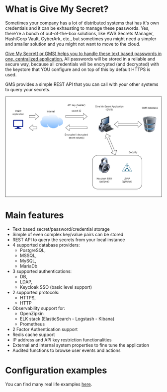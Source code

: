 # What is Give My Secret?
Sometimes your company has a lot of distributed systems that has it's own credentials and it can be exhausting to manage these passwords. Yes, there're a bunch of out-of-the-box solutions, like AWS Secrets Manager, HashiCorp Vault, CyberArk, etc., but sometimes you might need a simpler and smaller solution and you might not want to move to the cloud.

<u>Give My Secret( or GMS) helps you to handle these text based passwords in one, centralized application.</u>  All passwords will be stored in a reliable and secure way, because all credentials will be encrypted (and decrypted) with the keystore that YOU configure and on top of this by default HTTPS is used.

GMS provides a simple REST API that you can call with your other systems to query your secrets.

![image](architecture-diagram.png)

# Main features
- Text based secret/password/credential storage
- Simple of even complex key/value pairs can be stored
- REST API to query the secrets from your local instance
- 4 supported database providers:
  - PostgreSQL, 
  - MSSQL, 
  - MySQL, 
  - MariaDb
- 3 supported authentications:
  - DB,
  - LDAP,
  - Keycloak SSO (basic level support)
- 2 supported protocols:
  - HTTPS,
  - HTTP
- Observability support for:
  - OpenZipkin
  - ELK stack (ElasticSearch - Logstash - Kibana)
  - Prometheus
- 2 Factor Authentication support
- Redis cache support
- IP address and API key restriction functionalities
- External and internal system properties to fine tune the application
- Audited functions to browse user events and actions

# Configuration examples
You can find many real life examples [here](usecases.MD).
